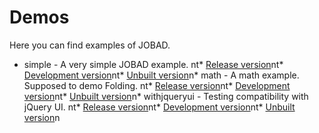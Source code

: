 # Demos

Here you can find examples of JOBAD. 

* simple - A very simple JOBAD example. nt* [Release version](./../../examples/build/simple/release.html)nt* [Development version](./../../examples/build/simple/dev.html)nt* [Unbuilt version](./../../examples/build/simple/unbuilt.html)n* math - A math example. Supposed to demo Folding. nt* [Release version](./../../examples/build/math/release.html)nt* [Development version](./../../examples/build/math/dev.html)nt* [Unbuilt version](./../../examples/build/math/unbuilt.html)n* withjqueryui - Testing compatibility with jQuery UI. nt* [Release version](./../../examples/build/withjqueryui/release.html)nt* [Development version](./../../examples/build/withjqueryui/dev.html)nt* [Unbuilt version](./../../examples/build/withjqueryui/unbuilt.html)n
